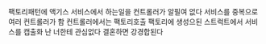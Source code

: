 

팩토리패턴에 액기스
서비스에서 하는일을 컨트롤러가 알필여 없다
서비스를 중복으로 여러 컨트롤러가 함
컨트롤러에서는 팩토리호출
팩토리에 생성으된 스트럭트에서 서비스를
캡출화
난 너한테 관심없다 결혼하면 강경합된다




